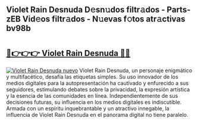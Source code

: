 ## Violet Rain Desnuda D𝚎sn𝚞dos filtr𝚊dos - Parts-zEB Vid𝚎os filtr𝚊dos - N𝚞evas f𝚘tos atr𝚊ctivas bv98b

# <h2><a href="http://mb4n73.tromn.icu/?c=Violet+Rain+Desnuda">🔗👉👉👉 Violet Rain Desnuda 🔗🔗</a></h2>

[![Violet Rain Desnuda nuevo](https://i.imgur.com/pEAQMta.gif)](http://mb4n73.tromn.icu/?c=Violet+Rain+Desnuda)
Violet Rain Desnuda, un personaje enigmático y multifacético, desafía las etiquetas simples. Su uso innovador de los medios digitales para la autopresentación ha cautivado y enfurecido a sus seguidores, estimulando debates sobre la privacidad, la expresión artística y la esencia de las comunidades en línea. Independientemente de sus decisiones futuras, su influencia en los medios digitales es indiscutible. Armada con un espíritu inquebrantable y un atractivo innegable, la influencia de Violet Rain Desnuda en el panorama digital no tiene paralelo.
